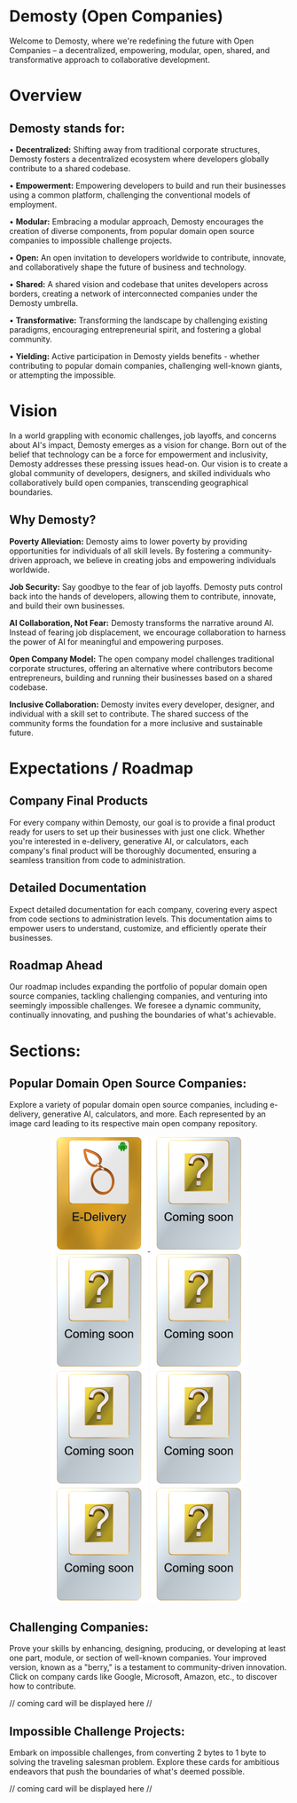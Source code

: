 # Demosty (Open Companies)
Welcome to Demosty, where we're redefining the future with Open Companies – a decentralized, empowering, modular, open, shared, and transformative approach to collaborative development.

# Overview
## Demosty stands for:

• **Decentralized:** Shifting away from traditional corporate structures, Demosty fosters a decentralized ecosystem where developers globally contribute to a shared codebase.

• **Empowerment:** Empowering developers to build and run their businesses using a common platform, challenging the conventional models of employment.

• **Modular:** Embracing a modular approach, Demosty encourages the creation of diverse components, from popular domain open source companies to impossible challenge projects.

• **Open:** An open invitation to developers worldwide to contribute, innovate, and collaboratively shape the future of business and technology.

• **Shared:** A shared vision and codebase that unites developers across borders, creating a network of interconnected companies under the Demosty umbrella.

• **Transformative:** Transforming the landscape by challenging existing paradigms, encouraging entrepreneurial spirit, and fostering a global community.

• **Yielding:** Active participation in Demosty yields benefits - whether contributing to popular domain companies, challenging well-known giants, or attempting the impossible.

# Vision
In a world grappling with economic challenges, job layoffs, and concerns about AI's impact, Demosty emerges as a vision for change. Born out of the belief that technology can be a force for empowerment and inclusivity, Demosty addresses these pressing issues head-on. Our vision is to create a global community of developers, designers, and skilled individuals who collaboratively build open companies, transcending geographical boundaries.

## Why Demosty?
**Poverty Alleviation:** Demosty aims to lower poverty by providing opportunities for individuals of all skill levels. By fostering a community-driven approach, we believe in creating jobs and empowering individuals worldwide.

**Job Security:** Say goodbye to the fear of job layoffs. Demosty puts control back into the hands of developers, allowing them to contribute, innovate, and build their own businesses.

**AI Collaboration, Not Fear:** Demosty transforms the narrative around AI. Instead of fearing job displacement, we encourage collaboration to harness the power of AI for meaningful and empowering purposes.

**Open Company Model:** The open company model challenges traditional corporate structures, offering an alternative where contributors become entrepreneurs, building and running their businesses based on a shared codebase.

**Inclusive Collaboration:** Demosty invites every developer, designer, and individual with a skill set to contribute. The shared success of the community forms the foundation for a more inclusive and sustainable future.

# Expectations / Roadmap
## Company Final Products
For every company within Demosty, our goal is to provide a final product ready for users to set up their businesses with just one click. Whether you're interested in e-delivery, generative AI, or calculators, each company's final product will be thoroughly documented, ensuring a seamless transition from code to administration.

## Detailed Documentation
Expect detailed documentation for each company, covering every aspect from code sections to administration levels. This documentation aims to empower users to understand, customize, and efficiently operate their businesses.

## Roadmap Ahead
Our roadmap includes expanding the portfolio of popular domain open source companies, tackling challenging companies, and venturing into seemingly impossible challenges. We foresee a dynamic community, continually innovating, and pushing the boundaries of what's achievable.

# Sections:
## Popular Domain Open Source Companies:
Explore a variety of popular domain open source companies, including e-delivery, generative AI, calculators, and more. Each represented by an image card leading to its respective main open company repository.

<p align="center">
  <a href="https://github.com/username/another-repo">
    <img src="active_E-Delivery.png" alt="E-Delivery img card">
  </a>
  <img src="coming_soon_card.png" alt="Comming Soon img card">
  <img src="coming_soon_card.png" alt="Comming Soon img card">
  <img src="coming_soon_card.png" alt="Comming Soon img card">
  <br>
  <img src="coming_soon_card.png" alt="Comming Soon img card">
  <img src="coming_soon_card.png" alt="Comming Soon img card">
  <img src="coming_soon_card.png" alt="Comming Soon img card">
  <img src="coming_soon_card.png" alt="Comming Soon img card">
</p>

## Challenging Companies:
Prove your skills by enhancing, designing, producing, or developing at least one part, module, or section of well-known companies. Your improved version, known as a "berry," is a testament to community-driven innovation. Click on company cards like Google, Microsoft, Amazon, etc., to discover how to contribute.

 // coming card will be displayed here //
 
## Impossible Challenge Projects:
Embark on impossible challenges, from converting 2 bytes to 1 byte to solving the traveling salesman problem. Explore these cards for ambitious endeavors that push the boundaries of what's deemed possible.

// coming card will be displayed here //
